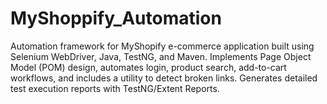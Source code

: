 # MyShoppify_Automation
Automation framework for MyShopify e-commerce application built using Selenium WebDriver, Java, TestNG, and Maven. Implements Page Object Model (POM) design, automates login, product search, add-to-cart workflows, and includes a utility to detect broken links. Generates detailed test execution reports with TestNG/Extent Reports.
